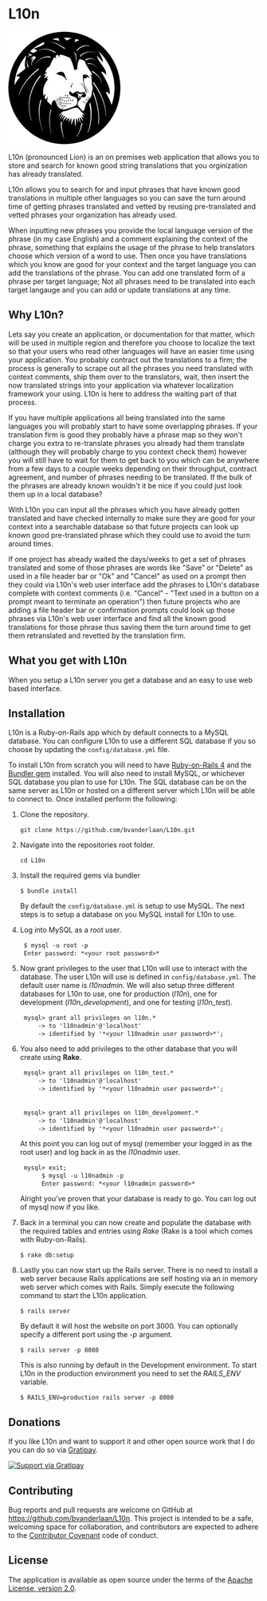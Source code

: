 # L10n

![L10n](https://github.com/bvanderlaan/L10n/blob/master/app/assets/images/logo.png "L10n")

L10n (pronounced Lion) is an on premises web application that allows you to store and search for known good string translations that you orginization has already translated.

L10n allows you to search for and input phrases that have known good translations in multiple other languages so you can save the turn around time of getting phrases translated and vetted by reusing pre-translated and vetted phrases your organization has already used.

When inputting new phrases you provide the local language version of the phrase (in my case English) and a comment explaining the context of the phrase, something that explains the usage of the phrase to help translators choose which version of a word to use. Then once you have translations which you know are good for your context and the target language you can add the translations of the phrase. You can add one translated form of a phrase per target language; Not all phrases need to be translated into each target langauge and you can add or update translations at any time.

## Why L10n?

Lets say you create an application, or documentation for that matter, which will be used in multiple region and therefore you choose to localize the text so that your users who read other languages will have an easier time using your application. You probably contract out the translations to a firm; the process is generally to scrape out all the phrases you need translated with context comments, ship them over to the translators, wait, then insert the now translated strings into your application via whatever localization framework your using. L10n is here to address the waiting part of that process.

If you have multiple applications all being translated into the same languages you will probably start to have some overlapping phrases. If your translation firm is good they probably have a phrase map so they won't charge you extra to re-translate phrases you already had them translate (although they will probably charge to you context check them) however you will still have to wait for them to get back to you which can be anywhere from a few days to a couple weeks depending on their throughput, contract agreement, and number of phrases needing to be translated. If the bulk of the phrases are already known wouldn't it be nice if you could just look them up in a local database?

With L10n you can input all the phrases which you have already gotten translated and have checked internally to make sure they are good for your context into a searchable database so that future projects can look up known good pre-translated phrase which they could use to avoid the turn around times.

If one project has already waited the days/weeks to get a set of phrases translated and some of those phrases are words like "Save" or "Delete" as used in a file header bar or "Ok" and "Cancel" as used on a prompt then they could via L10n's web user interface add the phrases to L10n's database complete with context comments (i.e. "Cancel" - "Text used in a button on a prompt meant to terminate an operation") then future projects who are adding a file header bar or confirmation prompts could look up those phrases via L10n's web user interface and find all the known good translations for those phrase thus saving them the turn around time to get them retranslated and revetted by the translation firm.

## What you get with L10n

When you setup a L10n server you get a database and an easy to use web based interface.

## Installation

L10n is a Ruby-on-Rails app which by default connects to a MySQL database.
You can configure L10n to use a different SQL database if you so choose by updating the ```config/database.yml``` file.

To install L10n from scratch you will need to have [Ruby-on-Rails 4](http://rubyonrails.org/) and the [Bundler gem](http://bundler.io/) installed. You will also need to install MySQL, or whichever SQL database you plan to use for L10n. The SQL database can be on the same server as L10n or hosted on a different server which L10n will be able to connect to. Once installed perform the following:

1. Clone the repository.
    ```
    git clone https://github.com/bvanderlaan/L10n.git
    ```

2. Navigate into the repositories root folder.
    ```
    cd L10n
    ```

3. Install the required gems via bundler
    ```
    $ bundle install
    ```

    By default the ```config/database.yml``` is setup to use MySQL. The next steps is to setup a database on you MySQL install for L10n to use.

4. Log into MySQL as a root user.

        $ mysql -u root -p
        Enter password: *<your root password>*

5. Now grant privileges to the user that L10n will use to interact with the database. The user L10n will use is defined in ```config/database.yml```. The default user name is *l10nadmin*. We will also setup three different databases for L10n to use, one for production (*l10n*), one for development (*l10n_development*), and one for testing (*l10n_test*).

        mysql> grant all privileges on l10n.*
            -> to 'l10nadmin'@'localhost'
       	    -> identified by '*<your l10nadmin user password>*';


6. You also need to add privileges to the other database that you will create using **Rake**.

        mysql> grant all privileges on l10n_test.*
            -> to 'l10nadmin'@'localhost'
    	    -> identified by '*<your l10nadmin user password>*';


        mysql> grant all privileges on l10n_develpoment.*
            -> to 'l10nadmin'@'localhost'
    	    -> identified by '*<your l10nadmin user password>*';

    At this point you can log out of mysql (remember your logged in as the root user) and log back in as the *l10nadmin* user.

        mysql> exit;
             $ mysql -u l10nadmin -p
       	     Enter password: *<your l10nadmin password>*

    Alright you've proven that your database is ready to go. You can log out of mysql now if you like.

7. Back in a terminal you can now create and populate the database with the required tables and entries using *Rake* (Rake is a tool which comes with Ruby-on-Rails).
    ```
    $ rake db:setup
    ```

8. Lastly you can now start up the Rails server. There is no need to install a web server because Rails applications are self hosting via an in memory web server which comes with Rails. Simply execute the following command to start the L10n application.
    ```
    $ rails server
    ```

    By default it will host the website on port 3000.
    You can optionally specify a different port using the *-p* argument.

    ```
    $ rails server -p 8080
    ```
    This is also running by default in the Development environment. To start L10n in the production environment you need to set the <em>RAILS_ENV</em> variable.
    ```
    $ RAILS_ENV=production rails server -p 8080
    ```

## Donations

If you like L10n and want to support it and other open source work that I do you can do so via [Gratipay](https://gratipay.com/~bvanderlaan/).

[![Support via Gratipay](https://cdn.rawgit.com/gratipay/gratipay-badge/2.3.0/dist/gratipay.svg)](https://gratipay.com/~bvanderlaan/)


## Contributing

Bug reports and pull requests are welcome on GitHub at https://github.com/bvanderlaan/L10n. This project is intended to be a safe, welcoming space for collaboration, and contributors are expected to adhere to the [Contributor Covenant](http://contributor-covenant.org) code of conduct.


## License

The application is available as open source under the terms of the [Apache License, version 2.0](https://opensource.org/licenses/Apache-2.0).